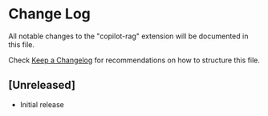# Change Log

All notable changes to the "copilot-rag" extension will be documented in this file.

Check [Keep a Changelog](http://keepachangelog.com/) for recommendations on how to structure this file.

## [Unreleased]

- Initial release